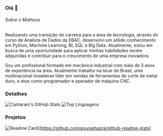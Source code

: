 ### Olá 👋


###### Sobre o Matheus
Realizando uma transição de carreira para a área de tecnologia, através do curso de Analista de Dados da EBAC, desenvolvi um sólido conhecimento em Python, Machine Learning, BI, SQL e Big Data. Atualmente, estou em busca de uma oportunidade para aplicar minhas habilidades recém adquiridas e contribuir para o crescimento de uma empresa inovadora.

Sou um profissional formado em mecânica industrial com mais de 3 anos de experiência na área. Atualmente trabalho na Iscar do Brasil, uma multinacional israelense líder em vendas de ferramentas de corte de metal duro, e atuo como programador e operador de máquina CNC.


### Detalhes

![Cantarani's GitHub Stats](https://github-readme-stats.vercel.app/api?username=Cantarani&show_icons=true&theme=radical) ![Top Linguagens](https://github-readme-stats.vercel.app/api/top-langs/?username=Cantarani&layout=compact&theme=radical)


### Projetos
![Readme Card](https://github-readme-stats.vercel.app/api.pin/?username=Cantarani&repo=Telegram-Pipeline&theme=dark)](https://github.com/anuraghazra/github-readme-stats) 
